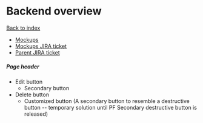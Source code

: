 # Backend overview

[Back to index](../index.md)

* [Mockups](https://marvelapp.com/prototype/12844cg4/screen/71559225)
* [Mockups JIRA ticket](https://issues.redhat.com/browse/APPDUX-341)
* [Parent JIRA ticket](https://issues.redhat.com/browse/THREESCALE-5573)

##### Page header
* Edit button
  * Secondary button
* Delete button
  * Customized button (A secondary button to resemble a destructive button -- temporary solution until PF Secondary destructive button is released)

<!-- #### Delete confirmation modal ([specs](../global_components/modal.md#delete-confirmation-modal)) -->

<!-- We will not having delete modal here -->
